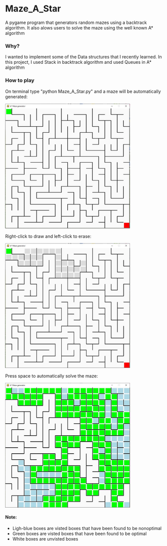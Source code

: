 # Maze_A_Star
A pygame program that generators random mazes using a backtrack algorithm. It also alows users to solve the maze using the well known A* algorithm

### Why?
I wanted to implement some of the Data structures that I recently learned. In this project, I used Stack in backtrack algorithm and used Queues in A* algorithm

### How to play
On terminal type "python Maze_A_Star.py" and a maze will be automatically generated:

<img src='preview%20images/image_1.JPG' height="400" width="400"/>

Right-click to draw and left-click to erase:

<img src='preview%20images/image_2.JPG' height="400" width="400"/>

Press space to automatically solve the maze:

<img src='preview%20images/image_3.JPG' height="400" width="400"/>


#### Note: 
- Ligh-blue boxes are visted boxes that have been found to be nonoptimal
- Green boxes are visted boxes that have been found to be optimal
- White boxes are unvisted boxes


